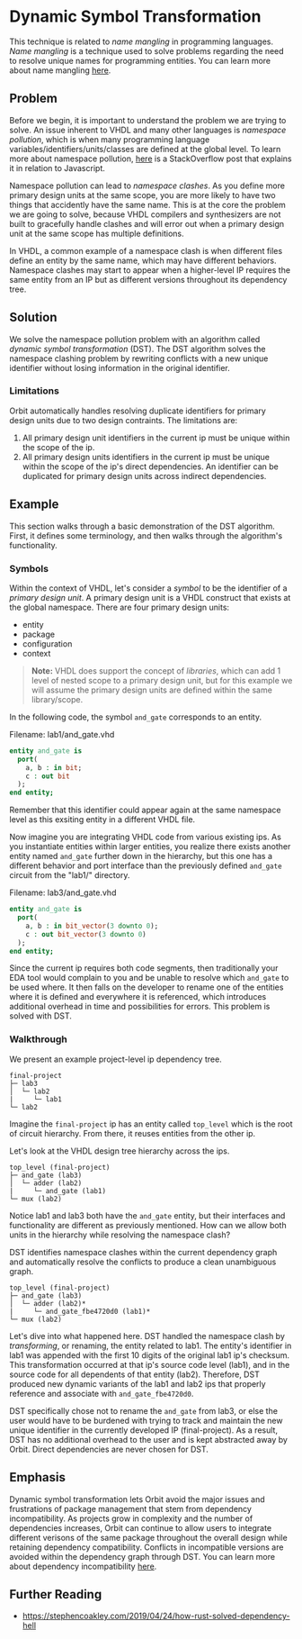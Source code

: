 # Dynamic Symbol Transformation

This technique is related to _name mangling_ in programming languages. _Name mangling_ is a technique used to solve problems regarding the need to resolve unique names for programming entities. You can learn more about name mangling [here](https://en.wikipedia.org/wiki/Name_mangling).

## Problem

Before we begin, it is important to understand the problem we are trying to solve. An issue inherent to VHDL and many other languages is _namespace pollution_, which is when many programming language variables/identifiers/units/classes are defined at the global level. To learn more about namespace pollution, [here](https://stackoverflow.com/questions/8862665/what-does-it-mean-global-namespace-would-be-polluted/13352212) is a StackOverflow post that explains it in relation to Javascript.

Namespace pollution can lead to _namespace clashes_. As you define more primary design units at the same scope, you are more likely to have two things that accidently have the same name. This is at the core the problem we are going to solve, because VHDL compilers and synthesizers are not built to gracefully handle clashes and will error out when a primary design unit at the same scope has multiple definitions.

In VHDL, a common example of a namespace clash is when different files define an entity by the same name, which may have different behaviors. Namespace clashes may start to appear when a higher-level IP requires the same entity from an IP but as different versions throughout its dependency tree.

## Solution

We solve the namespace pollution problem with an algorithm called _dynamic symbol transformation_ (DST). The DST algorithm solves the namespace clashing problem by rewriting conflicts with a new unique identifier without losing information in the original identifier.

### Limitations

Orbit automatically handles resolving duplicate identifiers for primary design units due to two design contraints. The limitations are:
1. All primary design unit identifiers in the current ip must be unique within the scope of the ip.
2. All primary design units identifiers in the current ip must be unique within the scope of the ip's direct dependencies. An identifier can be duplicated for primary design units across indirect dependencies.


## Example

This section walks through a basic demonstration of the DST algorithm. First, it defines some terminology, and then walks through the algorithm's functionality.

### Symbols

Within the context of VHDL, let's consider a _symbol_ to be the identifier of a _primary design unit_. A primary design unit is a VHDL construct that exists at the global namespace. There are four primary design units:
- entity
- package
- configuration
- context

> __Note:__ VHDL does support the concept of _libraries_, which can add 1 level of nested scope to a primary design unit, but for this example we will assume the primary design units are defined within the same library/scope.

In the following code, the symbol `and_gate` corresponds to an entity.

Filename: lab1/and_gate.vhd
``` vhdl
entity and_gate is
  port(
    a, b : in bit;
    c : out bit
  );
end entity;
```

Remember that this identifier could appear again at the same namespace level as this exsiting entity in a different VHDL file.  

Now imagine you are integrating VHDL code from various existing ips. As you instantiate entities within larger entities, you realize there exists another entity named `and_gate` further down in the hierarchy, but this one has a different behavior and port interface than the previously defined `and_gate` circuit from the "lab1/" directory.

Filename: lab3/and_gate.vhd
``` vhdl
entity and_gate is
  port(
    a, b : in bit_vector(3 downto 0);
    c : out bit_vector(3 downto 0)
  );
end entity;
```

Since the current ip requires both code segments, then traditionally your EDA tool would complain to you and be unable to resolve which `and_gate` to be used where. It then falls on the developer to rename one of the entities where it is defined and everywhere it is referenced, which introduces additional overhead in time and possibilities for errors. This problem is solved with DST.

### Walkthrough

We present an example project-level ip dependency tree.
```
final-project
├─ lab3
│  └─ lab2
|     └─ lab1
└─ lab2
```

Imagine the `final-project` ip has an entity called `top_level` which is the root of circuit hierarchy. From there, it reuses entities from the other ip.

Let's look at the VHDL design tree hierarchy across the ips.
```
top_level (final-project)
├─ and_gate (lab3)
│  └─ adder (lab2)
|     └─ and_gate (lab1)
└─ mux (lab2)
```

Notice lab1 and lab3 both have the `and_gate` entity, but their interfaces and functionality are different as previously mentioned. How can we allow both units in the hierarchy while resolving the namespace clash?

DST identifies namespace clashes within the current dependency graph and automatically resolve the conflicts to produce a clean unambiguous graph.

```
top_level (final-project)
├─ and_gate (lab3)
│  └─ adder (lab2)*
|     └─ and_gate_fbe4720d0 (lab1)*
└─ mux (lab2)
```

Let's dive into what happened here. DST handled the namespace clash by _transforming_, or renaming, the entity related to lab1. The entity's identifier in lab1 was appended with the first 10 digits of the original lab1 ip's checksum. This transformation occurred at that ip's source code level (lab1), and in the source code for all dependents of that entity (lab2). Therefore, DST produced new dynamic variants of the lab1 and lab2 ips that properly reference and associate with `and_gate_fbe4720d0`.

DST specifically chose not to rename the `and_gate` from lab3, or else the user would have to be burdened with trying to track and maintain the new unique identifier in the currently developed IP (final-project). As a result, DST has no additional overhead to the user and is kept abstracted away by Orbit. Direct dependencies are never chosen for DST.

## Emphasis

Dynamic symbol transformation lets Orbit avoid the major issues and frustrations of package management that stem from dependency incompatibility. As projects grow in complexity and the number of dependencies increases, Orbit can continue to allow users to integrate different verisons of the same package throughout the overall design while retaining dependency compatibility. Conflicts in incompatible versions are avoided within the dependency graph through DST. You can learn more about dependency incompatibility [here](https://en.wikipedia.org/wiki/Dependency_hell).

## Further Reading

- https://stephencoakley.com/2019/04/24/how-rust-solved-dependency-hell